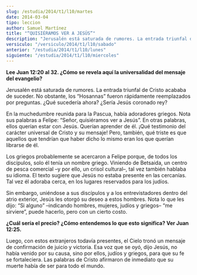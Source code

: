 ```yaml
---
slug: /estudia/2014/t1/l10/martes
date: 2014-03-04
tipo: leccion
author: Samuel Martínez
title: "“QUISIÉRAMOS VER A JESÚS”"
description: "Jerusalén está saturada de rumores. La entrada triunfal de Cristo acababa de  suceder. No obstante, los “Hosannas” fueron rápidamente reemplazados por  preguntas. ¿Qué sucedería ahora? ¿Sería Jesús coronado rey?"
versiculo: "/versiculo/2014/t1/l10/sabado"
anterior: "/estudia/2014/t1/l10/lunes"
siguiente: "/estudia/2014/t1/l10/miercoles"
---
```


**Lee Juan 12:20 al 32. ¿Cómo se revela aquí la universalidad del mensaje del evangelio?**

Jerusalén está saturada de rumores. La entrada triunfal de Cristo acababa de suceder. No obstante, los “Hosannas” fueron rápidamente reemplazados por preguntas. ¿Qué sucedería ahora? ¿Sería Jesús coronado rey?

En la muchedumbre reunida para la Pascua, había adoradores griegos. Nota sus palabras a Felipe: “Señor, quisiéramos ver a Jesús”. En otras palabras, ellos querían estar con Jesús. Querían aprender de él. ¡Qué testimonio del carácter universal de Cristo y su mensaje! Pero, también, qué triste es que aquellos que tendrían que haber dicho lo mismo eran los que querían librarse de él.

Los griegos probablemente se acercaron a Felipe porque, de todos los discípulos, solo él tenía un nombre griego. Viniendo de Betsaida, un centro de pesca comercial –y por ello, un crisol cultural–, tal vez también hablaba su idioma. El texto sugiere que Jesús no estaba presente en las cercanías. Tal vez él adoraba cerca, en los lugares reservados para los judíos.

Sin embargo, uniéndose a sus discípulos y a los entrevistadores dentro del atrio exterior, Jesús les otorgó su deseo a estos hombres. Nota lo que les dijo: “Si alguno” –indicando hombres, mujeres, judíos y griegos– “me sirviere”, puede hacerlo, pero con un cierto costo.

**¿Cuál sería el precio? ¿Cómo entendemos lo que esto significa? Ver Juan 12:25.**

Luego, con estos extranjeros todavía presentes, el Cielo tronó un mensaje de confirmación de juicio y victoria. Esa voz que se oyó, dijo Jesús, no había venido por su causa, sino por ellos, judíos y griegos, para que su fe se fortaleciera. Las palabras de Cristo afirmaron de inmediato que su muerte había de ser para todo el mundo.
